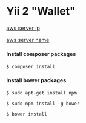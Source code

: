 Yii 2 "Wallet"
===============================

[aws server ip](http://35.156.244.104/)

[aws server name](http://ec2-35-156-244-104.eu-central-1.compute.amazonaws.com/)
#### Install composer packages
```text
$ composer install
```
#### Install bower packages 
```text
$ sudo apt-get install npm
```
```text
$ sudo npm install -g bower
```
```text
$ bower install
```
